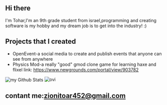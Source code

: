 ## Hi there 

I'm Tohar,I'm an 9th grade student from israel,programming and creating software is my hobby and my dream job is to get into the industry! :)

## Projects that I created

- OpenEvent-a social media to create and publish events that anyone can see from anywhere
- Physics Mod-a really "good" gmod clone game for learning haxe and flixel link: https://www.newgrounds.com/portal/view/903782
<img align="center" src="https://github-readme-stats.vercel.app/api?username=madushadhanushka&include_all_commits=true&count_private=true&show_icons=true&line_height=20&title_color=2B5BBD&icon_color=1124BB&text_color=A1A1A1&bg_color=0,000000,130F40" alt="my Github Stats"/>
<img src="https://github-readme-stats.vercel.app/api/top-langs?username=madushadhanushka&show_icons=true&locale=en&layout=compact&theme=chartreuse-dark" alt="ovi" />


## contant me:zionitoar452@gmail.com
